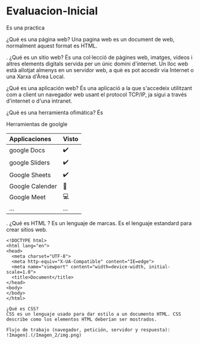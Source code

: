 # Evaluacion-Inicial
Es una practica 

¿Qué es una página web? 
Una pagina web es un document de web, normalment aquest format es HTML. 

. ¿Qué es un sitio web? 
És una col·lecció de pàgines web, imatges, vídeos i altres elements digitals servida per un únic domini d'internet. Un lloc web està allotjat almenys en un servidor web, a què es pot accedir via Internet o una Xarxa d'Àrea Local. 

¿Qué es una aplicación web? 
 És una aplicació a la que s'accedeix utilitzant com a client un navegador web usant el protocol TCP/IP, ja sigui a través d'internet o d'una intranet.
 
 ¿Qué es una herramienta ofimática? 
 És 
 
Herramientas de goolgle

 |Applicaciones|Visto|
  | :----------- | :----------- |
 |google Docs|✔️|
 |google Sliders|✔️|
 |Google Sheets|✔️|
 |Google Calender|📅|
 |Google Meet|💻|
 |...|...|
 
. ¿Qué es HTML ? 
Es un lenguaje de marcas. Es el lenguaje estandard para crear sitios web. 

```
<!DOCTYPE html>
<html lang="en">
<head>
  <meta charset="UTF-8">
  <meta http-equiv="X-UA-Compatible" content="IE=edge">
  <meta name="viewport" content="width=device-width, initial-scale=1.0">
  <title>Document</title>
</head>
<body>
</body>
</html>

¿Qué es CSS? 
CSS es un lenguaje usado para dar estilo a un documento HTML. CSS describe como los elementos HTML deberían ser mostrados. 

Flujo de trabajo (navegador, petición, servidor y respuesta):
!Imagen].(/Imagen_2/img.png)


